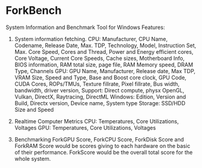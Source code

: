 # ForkBench
 System Information and Benchmark Tool for Windows 
Features: 
1. System information fetching.
CPU: Manufacturer, CPU Name, Codename, Release Date, Max. TDP, Technology, Model, Instruction Set, Max. Core Speed, Cores and Thread, Power and Energy efficient cores, Core Voltage, Current Core Speeds, Cache sizes, Motherboard Info, BIOS information, RAM total size, page file, RAM Memory speed, DRAM Type, Channels
GPU: GPU Name, Manufacturer, Release date, Max TDP, VRAM Size, Speed and Type, Base and Boost core clock, GPU Code, CUDA Cores, ROPs/TMUs, Texture fillrate, Pixel fillrate, Bus width, bandwidth, driver version, Support: Direct compute, physx OpenGL, Vulkan, DirectX, Raytracing, DirectML
Windows: Edition, Version and Build, Directx version, Device name, System type
Storage: SSD/HDD Size and Speed

2. Realtime Computer Metrics
CPU: Temperatures, Core Utilizations, Voltages
GPU: Temperatures, Core Utilizations, Voltages

3. Benchmarking
ForkGPU Score, ForkCPU Score, ForkDisk Score and ForkRAM Score would be scores giving to each hardware on the basic of their performance.
ForkScore would be the overall total score for the whole system.

